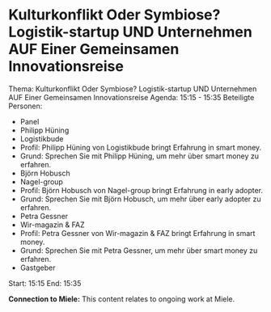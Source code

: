 # Kulturkonflikt Oder Symbiose? Logistik-startup UND Unternehmen AUF Einer Gemeinsamen Innovationsreise
Thema: Kulturkonflikt Oder Symbiose? Logistik-startup UND Unternehmen AUF Einer Gemeinsamen Innovationsreise
Agenda: 15:15 - 15:35
Beteiligte Personen:
- Panel
- Philipp Hüning
- Logistikbude
- Profil: Philipp Hüning von Logistikbude bringt Erfahrung in smart money.
- Grund: Sprechen Sie mit Philipp Hüning, um mehr über smart money zu erfahren.
- Björn Hobusch
- Nagel-group
- Profil: Björn Hobusch von Nagel-group bringt Erfahrung in early adopter.
- Grund: Sprechen Sie mit Björn Hobusch, um mehr über early adopter zu erfahren.
- Petra Gessner
- Wir-magazin & FAZ
- Profil: Petra Gessner von Wir-magazin & FAZ bringt Erfahrung in smart money.
- Grund: Sprechen Sie mit Petra Gessner, um mehr über smart money zu erfahren.
- Gastgeber

Start: 15:15
End: 15:35

**Connection to Miele:** This content relates to ongoing work at Miele.
